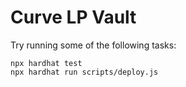 # Curve LP Vault

Try running some of the following tasks:

```shell
npx hardhat test
npx hardhat run scripts/deploy.js
```

